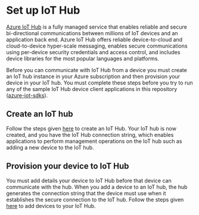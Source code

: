 # Set up IoT Hub

[Azure IoT Hub][iothub-landing] is a fully managed service that enables reliable and secure bi-directional communications between millions of IoT devices and an application back end. Azure IoT Hub offers reliable device-to-cloud and cloud-to-device hyper-scale messaging, enables secure communications using per-device security credentials and access control, and includes device libraries for the most popular languages and platforms.

Before you can communicate with IoT Hub from a device you must create an IoT hub instance in your Azure subscription and then provision your device in your IoT hub. You must complete these steps before you try to run any of the sample IoT Hub device client applications in this repository ([azure-iot-sdks](https://github.com/Azure/azure-iot-sdks)).

## Create an IoT hub

Follow the steps given [here](https://docs.microsoft.com/en-us/azure/iot-hub/iot-hub-csharp-csharp-getstarted#create-an-iot-hub) to create an IoT Hub.
Your IoT hub is now created, and you have the IoT Hub connection string, which enables applications to perform management operations on the IoT hub such as adding a new device to the IoT hub.

## Provision your device to IoT Hub

You must add details your device to IoT Hub before that device can communicate with the hub. When you add a device to an IoT hub, the hub generates the connection string that the device must use when it establishes the secure connection to the IoT hub.
Follow the steps given [here](./manage_iot_hub.md) to add devices to your IoT Hub.

[iothub-landing]: http://azure.microsoft.com/documentation/services/iot-hub/